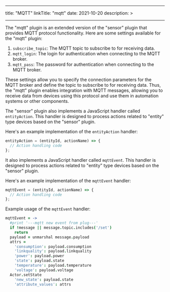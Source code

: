 
---
title: "MQTT"
linkTitle: "mqtt"
date: 2021-10-20
description: >
  
---

The "mqtt" plugin is an extended version of the "sensor" plugin that provides MQTT protocol functionality. Here are some settings available for the "mqtt" plugin:

1. `subscribe_topic`: The MQTT topic to subscribe to for receiving data.
2. `mqtt_login`: The login for authentication when connecting to the MQTT broker.
3. `mqtt_pass`: The password for authentication when connecting to the MQTT broker.

These settings allow you to specify the connection parameters for the MQTT broker and define the topic to subscribe to for receiving data. Thus, the "mqtt" plugin enables integration with MQTT messages, allowing you to receive data from devices using this protocol and use them in automation systems or other components.

The "sensor" plugin also implements a JavaScript handler called `entityAction`. This handler is designed to process actions related to "entity" type devices based on the "sensor" plugin.

Here's an example implementation of the `entityAction` handler:

```javascript
entityAction = (entityId, actionName) => {
  // Action handling code
};
```

It also implements a JavaScript handler called `mqttEvent`. This handler is designed to process actions related to "entity" type devices based on the "sensor" plugin.

Here's an example implementation of the `mqttEvent` handler:

```javascript
mqttEvent = (entityId, actionName) => {
  // Action handling code
};
```

Example usage of the `mqttEvent` handler:
```coffeescript
mqttEvent = ->
  #print '---mqtt new event from plug---'
  if !message || message.topic.includes('/set')
    return
  payload = unmarshal message.payload
  attrs =
    'consumption': payload.consumption
    'linkquality': payload.linkquality
    'power': payload.power
    'state': payload.state
    'temperature': payload.temperature
    'voltage': payload.voltage
  Actor.setState
    'new_state': payload.state
    'attribute_values': attrs
```
